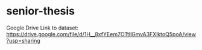 # senior-thesis

Google Drive Link to dataset:
https://drive.google.com/file/d/1H__8xfYEem7OTtllGmvA3FXlktoQ5poA/view?usp=sharing
